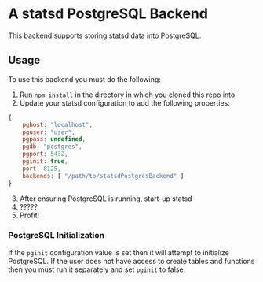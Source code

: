 # A statsd PostgreSQL Backend
This backend supports storing statsd data into PostgreSQL.

## Usage
To use this backend you must do the following:

1. Run ```npm install``` in the directory in which you cloned this repo into
2. Update your statsd configuration to add the following properties:
```javascript
{
    pghost: "localhost",
    pguser: "user",
    pgpass: undefined,
    pgdb: "postgres",
    pgport: 5432,
    pginit: true,
    port: 8125,
    backends: [ "/path/to/statsdPostgresBackend" ]
}
```
3. After ensuring PostgreSQL is running, start-up statsd
4. ?????
5. Profit!

### PostgreSQL Initialization
If the ```pginit``` configuration value is set then it will attempt to initialize PostgreSQL. If the user does not have access to create tables and functions then you must run it separately and set ```pginit``` to false.
